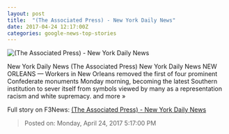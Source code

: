 ```yaml
---
layout: post
title:  "(The Associated Press) - New York Daily News"
date: 2017-04-24 12:17:00Z
categories: google-news-top-stories
---
```


![(The Associated Press) - New York Daily News](http://assets.nydailynews.com/polopoly_fs/1.3094170.1493034332!/img/httpImage/image._gen/derivatives/landscape_1200/aptopix-confederate-statues-new-orleans-13411-jpg.)

New York Daily News (The Associated Press) New York Daily News NEW ORLEANS — Workers in New Orleans removed the first of four prominent Confederate monuments Monday morning, becoming the latest Southern institution to sever itself from symbols viewed by many as a representation racism and white supremacy. and more »


Full story on F3News: [(The Associated Press) - New York Daily News](http://www.f3nws.com/n/cFxpzD)

> Posted on: Monday, April 24, 2017 5:17:00 PM
